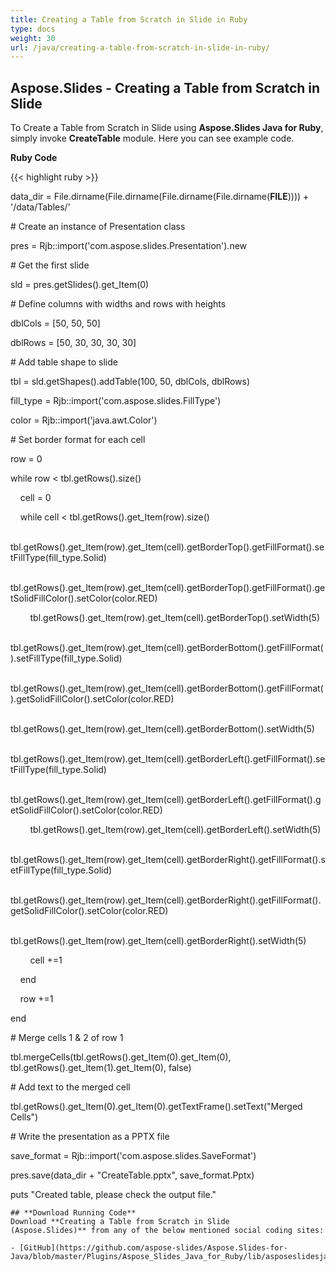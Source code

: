 ```yaml
---
title: Creating a Table from Scratch in Slide in Ruby
type: docs
weight: 30
url: /java/creating-a-table-from-scratch-in-slide-in-ruby/
---
```


## **Aspose.Slides - Creating a Table from Scratch in Slide**
To Create a Table from Scratch in Slide using **Aspose.Slides Java for Ruby**, simply invoke **CreateTable** module. Here you can see example code.

**Ruby Code**

{{< highlight ruby >}}

 data_dir = File.dirname(File.dirname(File.dirname(File.dirname(__FILE__)))) + '/data/Tables/'



\# Create an instance of Presentation class

pres = Rjb::import('com.aspose.slides.Presentation').new

\# Get the first slide

sld = pres.getSlides().get_Item(0)

\# Define columns with widths and rows with heights

dblCols = [50, 50, 50]

dblRows = [50, 30, 30, 30, 30]

\# Add table shape to slide

tbl = sld.getShapes().addTable(100, 50, dblCols, dblRows)

fill_type = Rjb::import('com.aspose.slides.FillType')    

color = Rjb::import('java.awt.Color')    

\# Set border format for each cell

row = 0

while row < tbl.getRows().size()

    cell = 0

    while cell < tbl.getRows().get_Item(row).size()

        tbl.getRows().get_Item(row).get_Item(cell).getBorderTop().getFillFormat().setFillType(fill_type.Solid)

        tbl.getRows().get_Item(row).get_Item(cell).getBorderTop().getFillFormat().getSolidFillColor().setColor(color.RED)

        tbl.getRows().get_Item(row).get_Item(cell).getBorderTop().setWidth(5)

        tbl.getRows().get_Item(row).get_Item(cell).getBorderBottom().getFillFormat().setFillType(fill_type.Solid)

        tbl.getRows().get_Item(row).get_Item(cell).getBorderBottom().getFillFormat().getSolidFillColor().setColor(color.RED)

        tbl.getRows().get_Item(row).get_Item(cell).getBorderBottom().setWidth(5)

        tbl.getRows().get_Item(row).get_Item(cell).getBorderLeft().getFillFormat().setFillType(fill_type.Solid)

        tbl.getRows().get_Item(row).get_Item(cell).getBorderLeft().getFillFormat().getSolidFillColor().setColor(color.RED)

        tbl.getRows().get_Item(row).get_Item(cell).getBorderLeft().setWidth(5)

        tbl.getRows().get_Item(row).get_Item(cell).getBorderRight().getFillFormat().setFillType(fill_type.Solid)

        tbl.getRows().get_Item(row).get_Item(cell).getBorderRight().getFillFormat().getSolidFillColor().setColor(color.RED)

        tbl.getRows().get_Item(row).get_Item(cell).getBorderRight().setWidth(5)



        cell +=1

    end

    row +=1    

end

\# Merge cells 1 & 2 of row 1

tbl.mergeCells(tbl.getRows().get_Item(0).get_Item(0), tbl.getRows().get_Item(1).get_Item(0), false)

\# Add text to the merged cell

tbl.getRows().get_Item(0).get_Item(0).getTextFrame().setText("Merged Cells")

\# Write the presentation as a PPTX file

save_format = Rjb::import('com.aspose.slides.SaveFormat')

pres.save(data_dir + "CreateTable.pptx", save_format.Pptx)

puts "Created table, please check the output file."


```
## **Download Running Code**
Download **Creating a Table from Scratch in Slide (Aspose.Slides)** from any of the below mentioned social coding sites:

- [GitHub](https://github.com/aspose-slides/Aspose.Slides-for-Java/blob/master/Plugins/Aspose_Slides_Java_for_Ruby/lib/asposeslidesjava/Tables/createtable.rb)
